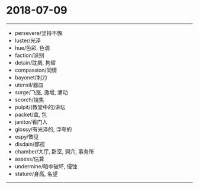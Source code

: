 # 2018-07-09

---

- persevere/坚持不懈
- luster/光泽
- hue/色彩, 色调
- faction/派别
- detain/耽搁, 拘留
- compassion/同情
- bayonet/刺刀
- utensil/器皿
- surge/飞涨, 激增, 涌动
- scorch/烧焦
- pulpit/(教堂中的)讲坛
- packet/盒, 包
- janitor/看门人
- glossy/有光泽的, 浮夸的
- espy/瞥见
- disdain/鄙视
- chamber/大厅, 卧室, 洞穴, 事务所
- assess/估算
- undermine/暗中破坏, 侵蚀
- stature/身高, 名望

---

